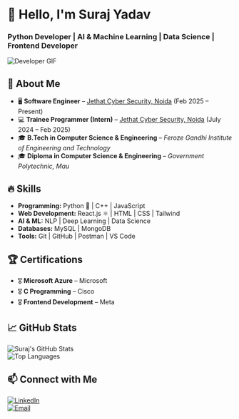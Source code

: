# 👋 Hello, I'm Suraj Yadav  
### Python Developer | AI & Machine Learning | Data Science | Frontend Developer  

![Developer GIF](https://i.giphy.com/media/v1.Y2lkPTc5MGI3NjExM3VranlyMjkwMm5wdXo3bGF1c2hhNmU3djRkdHhvYnIyaHlnNTR0dCZlcD12MV9pbnRlcm5naWZfYnlfaWQmY3Q9Zw/qgQUggAC3Pfv687qPC/giphy.gif)  

## 🚀 About Me  
- 🖥️ **Software Engineer** – [Jethat Cyber Security, Noida](#) (Feb 2025 – Present)  
- 💻 **Trainee Programmer (Intern)** – [Jethat Cyber Security, Noida](#) (July 2024 – Feb 2025)  
- 🎓 **B.Tech in Computer Science & Engineering** – *Feroze Gandhi Institute of Engineering and Technology*  
- 🎓 **Diploma in Computer Science & Engineering** – *Government Polytechnic, Mau*  

## 🔥 Skills  
- **Programming:** Python 🐍 | C++ | JavaScript  
- **Web Development:** React.js ⚛️ | HTML | CSS | Tailwind  
- **AI & ML:** NLP | Deep Learning | Data Science  
- **Databases:** MySQL | MongoDB  
- **Tools:** Git | GitHub | Postman | VS Code  

## 🏆 Certifications  
- 🎖️ **Microsoft Azure** – Microsoft  
- 🎖️ **C Programming** – Cisco  
- 🎖️ **Frontend Development** – Meta  

## 📈 GitHub Stats  
![Suraj's GitHub Stats](https://github-readme-stats.vercel.app/api?username=ErSuraj097&show_icons=true&theme=tokyonight)  
![Top Languages](https://github-readme-stats.vercel.app/api/top-langs/?username=ErSuraj097&layout=compact&theme=tokyonight)  

## 📫 Connect with Me  
[![LinkedIn](https://img.shields.io/badge/LinkedIn-0077B5?style=for-the-badge&logo=linkedin&logoColor=white)](https://www.linkedin.com/in/suraj097/)  
[![Email](https://img.shields.io/badge/Email-D14836?style=for-the-badge&logo=gmail&logoColor=white)](mailto:ersuraj097@gmail.com)  
